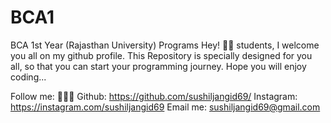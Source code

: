# BCA1
BCA 1st Year (Rajasthan University) Programs 
Hey! 🙋‍♂️ students, I welcome you all on my github profile.
This Repository is specially designed for you all, so that you can start your programming journey.
Hope you will enjoy coding...

Follow me: 🙏🙏🙏
Github: https://github.com/sushiljangid69/
Instagram: https://instagram.com/sushiljangid69
Email me: sushiljangid69@gmail.com
